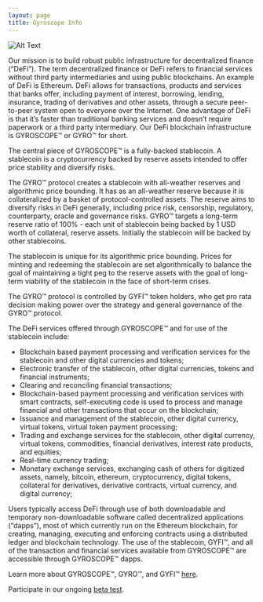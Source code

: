 ```yaml
---
layout: page
title: Gyroscope Info
---
```


![Alt Text](/images/gyro-blackhole-animate-new.gif)

Our mission is to build robust public infrastructure for decentralized finance (“DeFi”). The term decentralized finance or DeFi refers to financial services without third party intermediaries and using public blockchains. An example of DeFi is Ethereum. DeFi allows for transactions, products and services that banks offer, including payment of interest, borrowing, lending, insurance, trading of derivatives and other assets, through a secure peer-to-peer system open to everyone over the Internet. One advantage of DeFi is that it’s faster than traditional banking services and doesn’t require paperwork or a third party intermediary. Our DeFi blockchain infrastructure is GYROSCOPE™ or GYRO™ for short. 

The central piece of GYROSCOPE™ is a fully-backed stablecoin. A stablecoin is a cryptocurrency backed by reserve assets intended to offer price stability and diversify risks.

The GYRO™ protocol creates a stablecoin with all-weather reserves and algorithmic price bounding. It has as an all-weather reserve because it is collateralized by a basket of protocol-controlled assets. The reserve aims to diversify risks in DeFi generally, including price risk, censorship, regulatory, counterparty, oracle and governance risks.  GYRO™ targets a long-term reserve ratio of 100% - each unit of stablecoin being backed by 1 USD worth of collateral, reserve assets. Initially the stablecoin will be backed by other stablecoins.

The stablecoin is unique for its algorithmic price bounding. Prices for minting and redeeming the stablecoin are set algorithmically to balance the goal of maintaining a tight peg to the reserve assets with the goal of long-term viability of the stablecoin in the face of short-term crises.

The GYRO™ protocol is controlled by GYFI™ token holders, who get pro rata decision making power over the strategy and general governance of the GYRO™ protocol.

The DeFi services offered through GYROSCOPE™ and for use of the stablecoin include:
* Blockchain based payment processing and verification services for the stablecoin and other digital currencies and tokens;
* Electronic transfer of the stablecoin, other digital currencies, tokens and financial instruments; 
* Clearing and reconciling financial transactions; 
* Blockchain-based payment processing and verification services with smart contracts, self-executing code is used to process and manage financial and other transactions that occur on the blockchain; 
* Issuance and management of the stablecoin, other digital currency, virtual tokens, virtual token payment processing; 
* Trading and exchange services for the stablecoin, other digital currency, virtual tokens, commodities, financial derivatives, interest rate products, and equities;
* Real-time currency trading; 
* Monetary exchange services, exchanging cash of others for digitized assets, namely, bitcoin, ethereum, cryptocurrency, digital tokens, collateral for derivatives, derivative contracts, virtual currency, and digital currency; 

Users typically access DeFi through use of both downloadable and temporary non-downloadable software called decentralized applications (“dapps”), most of which currently run on the Ethereum blockchain, for creating, managing, executing and enforcing contracts using a distributed ledger and blockchain technology. The use of the stablecoin, GYFI™, and all of the transaction and financial services available from GYROSCOPE™ are accessible through GYROSCOPE™ dapps. 

Learn more about GYROSCOPE™, GYRO™, and GYFI™ [here](https://docs.gyro.finance).

Participate in our ongoing [beta test](https://test.gyro.finance).